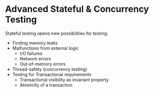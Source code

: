 # Advanced Stateful & Concurrency Testing

Stateful testing opens new possibilities for testing.

* Finding memory leaks
* Malfunctions from external logic
    * I/O failures
    * Network errors
    * Out-of-memory errors
* Thread-safety (concurrency testing)
* Testing for Transactional requirements
    * Transactional visibility as invariant property
    * Atomicity of a transaction